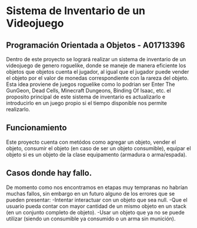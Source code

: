 # Sistema de Inventario de un Videojuego
##   Programación Orientada a Objetos - A01713396 
Dentro de este proyecto se logrará realizar un sistema de inventario de un videojuego de genero roguelike, donde se maneje de manera eficiente los objetos que objetos cuenta el jugador, al igual que el jugador puede vender el objeto por el valor de monedas correspondiente con la rareza del objeto.
Esta idea proviene de juegos roguelike como lo podrian ser Enter The GunGeon, Dead Cells, Minecraft Dungeons, Binding Of Isaac, etc. el proposito principal de este sistema de inventario es actualizarlo e introducirlo en un juego propio si el tiempo disponible nos permite realizarlo. 

## Funcionamiento
Este  proyecto cuenta con metódos como agregar un objeto, vender el objeto, consumir el objeto (en caso de ser un objeto consumible), equipar el objeto si es un objeto de la clase equipamento (armadura o arma/espada). 

## Casos donde hay fallo. 
De momento como nos encontramos en etapas muy tempranas no habrían muchas fallos, sin embargo en un futuro alguno de los errores que se pueden presentar:
-Intentar interactuar con un objeto que sea null.
-Que el usuario pueda contar con mayor cantidad de un mismo objeto en un stack (en un conjunto completo de objeto).
-Usar un objeto que ya no se puede utilizar (siendo un consumible ya consumido o un arma sin munición).

